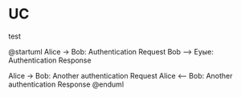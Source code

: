 # UC

test

@startuml
Alice -> Bob: Authentication Request
Bob --> Еуые: Authentication Response

Alice -> Bob: Another authentication Request
Alice <-- Bob: Another authentication Response
@enduml

